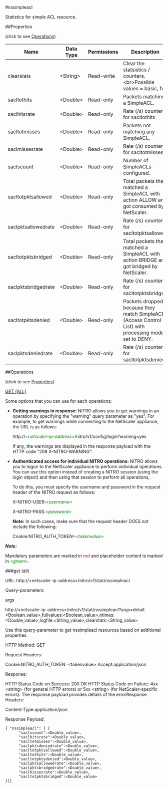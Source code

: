 #nssimpleacl

Statistics for simple ACL resource.


##Properties 
<span>(click to see [Operations](#operations))</span>


<table><thead><tr><th>Name</th><th> Data Type</th><th> Permissions</th><th>Description</th></tr></thead><tbody><tr><td>clearstats</td><td>&lt;String></td><td>Read-write</td><td>Clear the statsistics / counters.&lt;br>Possible values = basic, full</td><tr><tr><td>sacltothits</td><td>&lt;Double></td><td>Read-only</td><td>Packets matching a SimpleACL.</td><tr><tr><td>saclhitsrate</td><td>&lt;Double></td><td>Read-only</td><td>Rate (/s) counter for sacltothits</td><tr><tr><td>sacltotmisses</td><td>&lt;Double></td><td>Read-only</td><td>Packets not matching any SimpleACL.</td><tr><tr><td>saclmissesrate</td><td>&lt;Double></td><td>Read-only</td><td>Rate (/s) counter for sacltotmisses</td><tr><tr><td>saclscount</td><td>&lt;Double></td><td>Read-only</td><td>Number of SimpleACLs configured.</td><tr><tr><td>sacltotpktsallowed</td><td>&lt;Double></td><td>Read-only</td><td>Total packets that matched a SimpleACL with action ALLOW and got consumed by NetScaler.</td><tr><tr><td>saclpktsallowedrate</td><td>&lt;Double></td><td>Read-only</td><td>Rate (/s) counter for sacltotpktsallowed</td><tr><tr><td>sacltotpktsbridged</td><td>&lt;Double></td><td>Read-only</td><td>Total packets that matched a SimpleACL with action BRIDGE and got bridged by NetScaler.</td><tr><tr><td>saclpktsbridgedrate</td><td>&lt;Double></td><td>Read-only</td><td>Rate (/s) counter for sacltotpktsbridged</td><tr><tr><td>sacltotpktsdenied</td><td>&lt;Double></td><td>Read-only</td><td>Packets dropped because they match SimpleACL (Access Control List) with processing mode set to DENY.</td><tr><tr><td>saclpktsdeniedrate</td><td>&lt;Double></td><td>Read-only</td><td>Rate (/s) counter for sacltotpktsdenied</td><tr></tbody></table>
##Operations 
<span>(click to see [Properties](#properties))</span>


[GET (ALL)](#get-(all))


Some options that you can use for each operations:
<ul><li><p><b>Getting warnings in response:</b> NITRO allows you to get warnings in an operation by specifying the "warning" query parameter as "yes". For example, to get warnings while connecting to the NetScaler appliance, the URL is as follows:</p><p>http://<span style="color:green;font-style:italic;">&lt;netscaler-ip-address&gt;</span>/nitro/v1/config/login?warning=yes</p><p>If any, the warnings are displayed in the response payload with the HTTP code "209 X-NITRO-WARNING".</p></li><li><p><b>Authenticated access for individual NITRO operations:</b> NITRO allows you to logon to the NetScaler appliance to perform individual operations. You can use this option instead of creating a NITRO session (using the login object) and then using that session to perform all operations,</p><p>To do this, you must specify the username and password in the request header of the NITRO request as follows:</p><p>X-NITRO-USER:<span style="color:green;font-style:italic;">&lt;username&gt;</span></p><p>X-NITRO-PASS:<span style="color:green;font-style:italic;">&lt;password&gt;</span></p><p><b>Note:</b> In such cases, make sure that the request header DOES not include the following:</p><p>Cookie:NITRO_AUTH_TOKEN=<span style="color:green;font-style:italic;">&lt;tokenvalue&gt;</span></p></li></ul>



***Note:*** 
Mandatory parameters are marked in <span style="color:#FF0000;">red</span> and placeholder content is marked in <span style="color:green;font-style:italic">&lt;green&gt;</span>.

###get (all)



URL: http://&lt;netscaler-ip-address&gt;/nitro/v1/stat/nssimpleacl
Query-parameters:
args
http://&lt;netscaler-ip-address&gt;/nitro/v1/stat/nssimpleacl?args=detail:&lt;Boolean_value&gt;,fullvalues:&lt;Boolean_value&gt;,ntimes:&lt;Double_value&gt;,logfile:&lt;String_value&gt;,clearstats:&lt;String_value&gt;
Use this query-parameter to get nssimpleacl resources based on additional properties.



HTTP Method: GET
Request Headers:

Cookie:NITRO_AUTH_TOKEN=&lt;tokenvalue&gt;Accept:application/json

Response:
HTTP Status Code on Success: 200 OKHTTP Status Code on Failure: 4xx &lt;string&gt; (for general HTTP errors) or 5xx &lt;string&gt; (for NetScaler-specific errors). The response payload provides details of the errorResponse Headers:

Content-Type:application/json

Response Payload: ```{ "nssimpleacl": [ {      "saclscount":<Double_value>,      "saclhitsrate":<Double_value>,      "sacltotmisses":<Double_value>,      "saclpktsdeniedrate":<Double_value>,      "sacltotpktsallowed":<Double_value>,      "sacltothits":<Double_value>,      "sacltotpktsdenied":<Double_value>,      "saclpktsallowedrate":<Double_value>,      "saclpktsbridgedrate":<Double_value>,      "saclmissesrate":<Double_value>,      "sacltotpktsbridged":<Double_value>}]}```



